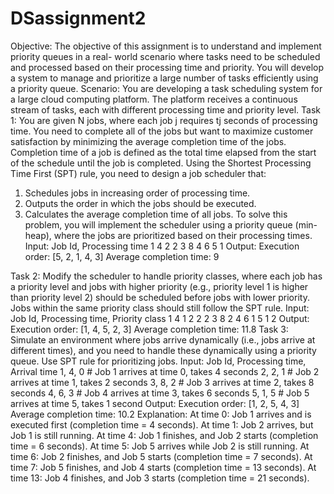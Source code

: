 # DSassignment2
Objective:
The objective of this assignment is to understand and implement priority queues in a real-
world scenario where tasks need to be scheduled and processed based on their
processing time and priority. You will develop a system to manage and prioritize a large
number of tasks efficiently using a priority queue.
Scenario:
You are developing a task scheduling system for a large cloud computing platform. The
platform receives a continuous stream of tasks, each with different processing time and
priority level.
Task 1:
You are given N jobs, where each job j requires tj seconds of processing time. You need to
complete all of the jobs but want to maximize customer satisfaction by minimizing the
average completion time of the jobs. Completion time of a job is defined as the total time
elapsed from the start of the schedule until the job is completed.
Using the Shortest Processing Time First (SPT) rule, you need to design a job scheduler
that:
1. Schedules jobs in increasing order of processing time.
2. Outputs the order in which the jobs should be executed.
3. Calculates the average completion time of all jobs.
To solve this problem, you will implement the scheduler using a priority queue (min-heap),
where the jobs are prioritized based on their processing times.
Input: Job Id, Processing time
1 4
2 2
3 8
4 6
5 1
Output:
Execution order: [5, 2, 1, 4, 3]
Average completion time: 9

Task 2: Modify the scheduler to handle priority classes, where each job has a priority level
and jobs with higher priority (e.g., priority level 1 is higher than priority level 2) should be
scheduled before jobs with lower priority. Jobs within the same priority class should still
follow the SPT rule.
Input: Job Id, Processing time, Priority class
1 4 1
2 2 2
3 8 2
4 6 1
5 1 2
Output:
Execution order: [1, 4, 5, 2, 3]
Average completion time: 11.8
Task 3: Simulate an environment where jobs arrive dynamically (i.e., jobs arrive at different
times), and you need to handle these dynamically using a priority queue. Use SPT rule for
prioritizing jobs.
Input: Job Id, Processing time, Arrival time
1, 4, 0 # Job 1 arrives at time 0, takes 4 seconds
2, 2, 1 # Job 2 arrives at time 1, takes 2 seconds
3, 8, 2 # Job 3 arrives at time 2, takes 8 seconds
4, 6, 3 # Job 4 arrives at time 3, takes 6 seconds
5, 1, 5 # Job 5 arrives at time 5, takes 1 second
Output:
Execution order: [1, 2, 5, 4, 3]
Average completion time: 10.2
Explanation:
At time 0: Job 1 arrives and is executed first (completion time = 4 seconds).
At time 1: Job 2 arrives, but Job 1 is still running.
At time 4: Job 1 finishes, and Job 2 starts (completion time = 6 seconds).
At time 5: Job 5 arrives while Job 2 is still running.
At time 6: Job 2 finishes, and Job 5 starts (completion time = 7 seconds).
At time 7: Job 5 finishes, and Job 4 starts (completion time = 13 seconds).
At time 13: Job 4 finishes, and Job 3 starts (completion time = 21 seconds).

